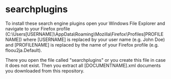 searchplugins
=============

To install these search engine plugins open your Windows File Explorer and navigate to your Firefox profile (C:\Users\[USERNAME]\AppData\Roaming\Mozilla\Firefox\Profiles\[PROFILENAME]) where [USERNAME] is replaced by your user name (e.g. John Doe) and [PROFILENAME] is replaced by the name of your Firefox profile (e.g. floou2ja.Default).

There you open the file called "searchplugins" or you create this file in case it does not exist. Then you extract all [DOCUMENTNAME].xml documents you downloaded from this repository. 
